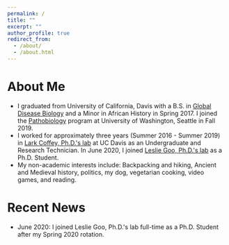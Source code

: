 ```yaml
---
permalink: /
title: ""
excerpt: ""
author_profile: true
redirect_from: 
  - /about/
  - /about.html
---
```


# About Me

* I graduated from University of California, Davis with a B.S. in [Global Disease Biology](https://gdb.ucdavis.edu/) and a Minor in African History in Spring 2017. I joined the [Pathobiology](https://globalhealth.washington.edu/education-training/phd-pathobiology) program at University of Washington, Seattle in Fall 2019.
* I worked for approximately three years (Summer 2016 - Summer 2019) in [Lark Coffey, Ph.D.'s lab](https://coffeylab.ucdavis.edu/) at UC Davis as an Undergraduate and Research Technician. In June 2020, I joined [Leslie Goo, Ph.D.'s lab](https://research.fhcrc.org/goo/en.html) as a Ph.D. Student.
* My non-academic interests include: Backpacking and hiking, Ancient and Medieval history, politics, my dog, vegetarian cooking, video games, and reading.

# Recent News

* June 2020: I joined Leslie Goo, Ph.D.'s lab full-time as a Ph.D. Student after my Spring 2020 rotation. 
